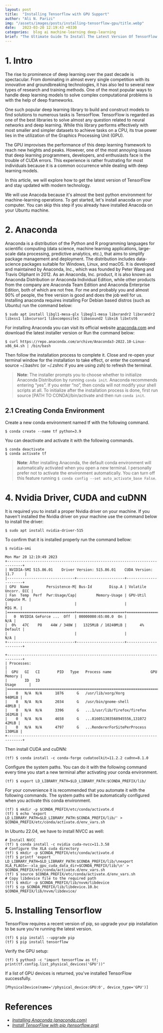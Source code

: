 ```yaml
---
layout: post
title:  "Installing Tensorflow with GPU Support"
author: "Ali N. Parizi"
img: "/assets/images/posts/installing-tensorflow-gpu/title.webp"
date:   2023-03-20 12:19:43 +0330
categories:  blog ai machine-learning deep-learning
brief: "The Ultimate Guide To Install The Latest Version Of TensorFlow on your Ubuntu 22.04 With GPU Support."
---
```


# 1. Intro

The rise to prominence of deep learning over the past decade is spectacular. From dominating in almost every single competition with its innovative and groundbreaking technologies, it has also led to several new types of research and training methods. One of the most popular ways to handle deep learning models to solve complex computational problems is with the help of deep frameworks.

One such popular deep learning library to build and construct models to find solutions to numerous tasks is TensorFlow. TensorFlow is regarded as one of the best libraries to solve almost any question related to neural networks and deep learning. While this library performs effectively with most smaller and simpler datasets to achieve tasks on a CPU, its true power lies in the utilization of the Graphics Processing Unit (GPU).

The GPU improvises the performance of this deep learning framework to reach new heights and peaks. However, one of the most annoying issues that deep learning programmers, developers, and enthusiasts face is the trouble of CUDA errors. This experience is rather frustrating for most individuals because it is a common occurrence while dealing with deep learning models.

In this article, we will explore how to get the latest version of TensorFlow and stay updated with modern technology. 

We will use Anacoda because it's almost the best python environment for machine-learning operations. To get started, let's install anacoda on your computer. You can skip this step if you already have installed Anacoda on your Ubuntu machine. 

# 2. Anaconda
Anaconda is a distribution of the Python and R programming languages for scientific computing (data science, machine learning applications, large-scale data processing, predictive analytics, etc.), that aims to simplify package management and deployment. The distribution includes data-science packages suitable for Windows, Linux, and macOS. It is developed and maintained by Anaconda, Inc., which was founded by Peter Wang and Travis Oliphant in 2012. As an Anaconda, Inc. product, it is also known as Anaconda Distribution or Anaconda Individual Edition, while other products from the company are Anaconda Team Edition and Anaconda Enterprise Edition, both of which are not free. For me and probably you and almost 90% of people, the free version is good and does the job well for us. Installing anaconda requires installing For Debian based distros (such as Ubuntu) run the command below:

```console
$ sudo apt install libgl1-mesa-glx libegl1-mesa libxrandr2 libxrandr2 libxss1 libxcursor1 libxcomposite1 libasound2 libxi6 libxtst6
```
For installing Anaconda you can visit its official website [anaconda.com](https://www.anaconda.com/products/distribution) and download the latest installer version or Run the command below:

```console
$ curl https://repo.anaconda.com/archive/Anaconda3-2022.10-Linux-x86_64.sh | /bin/bash
```

Then follow the installation process to complete it. Close and re-open your terminal window for the installation to take effect, or enter the command source ~/.bashrc (or ~/.zshrc if you are using zsh) to refresh the terminal.

> **Note**: The installer prompts you to choose whether to initialize Anaconda Distribution by running `conda init`. Anaconda recommends entering “yes”. If you enter “no”, then conda will not modify your shell scripts at all. To initialize after the installation process is done, first run source [PATH TO CONDA]/bin/activate and then run `conda init`.

## 2.1 Creating Conda Environment

Create a new conda environment named tf with the following command.
```console
$ conda create --name tf python=3.9
```
You can deactivate and activate it with the following commands.
```console
$ conda deactivate
$ conda activate tf
```

> **Note**: After installing Anaconda, the default conda environment will automatically activated when you open a new terminal. I personally prefer not to activate the environment automatically. You can turn off this feature running ```$ conda config --set auto_activate_base False```.

# 4. Nvidia Driver, CUDA and cuDNN
It is required you to install a proper Nvidia driver on your machine. If you haven't installed the Nvidia driver on your machine use the command below to install the driver:

```console
$ sudo apt install nvidia-driver-515
```

To confirm that it is installed properly run the command bellow:

```console
$ nvidia-smi
```

```output
Mon Mar 20 12:19:49 2023       
+-----------------------------------------------------------------------------+
| NVIDIA-SMI 515.86.01    Driver Version: 515.86.01    CUDA Version: 11.7     |
|-------------------------------+----------------------+----------------------+
| GPU  Name        Persistence-M| Bus-Id        Disp.A | Volatile Uncorr. ECC |
| Fan  Temp  Perf  Pwr:Usage/Cap|         Memory-Usage | GPU-Util  Compute M. |
|                               |                      |               MIG M. |
|===============================+======================+======================|
|   0  NVIDIA GeForce ...  Off  | 00000000:65:00.0  On |                  N/A |
|  0%   47C    P8    44W / 340W |   1325MiB / 10240MiB |      4%      Default |
|                               |                      |                  N/A |
+-------------------------------+----------------------+----------------------+
                                                                               
+-----------------------------------------------------------------------------+
| Processes:                                                                  |
|  GPU   GI   CI        PID   Type   Process name                  GPU Memory |
|        ID   ID                                                   Usage      |
|=============================================================================|
|    0   N/A  N/A      1876      G   /usr/lib/xorg/Xorg                940MiB |
|    0   N/A  N/A      2034      G   /usr/bin/gnome-shell               48MiB |
|    0   N/A  N/A      3396      G   ...1/usr/lib/firefox/firefox      161MiB |
|    0   N/A  N/A      4658      G   ...816051303568945556,131072       42MiB |
|    0   N/A  N/A      4797      G   ...RendererForSitePerProcess      130MiB |
+-----------------------------------------------------------------------------+
```

Then install CUDA and cuDNN:

```console
(tf) $ conda install -c conda-forge cudatoolkit=11.2.2 cudnn=8.1.0
```
Configure the system paths. You can do it with the following command every time you start a new terminal after activating your conda environment.

```console
(tf) $ export LD_LIBRARY_PATH=$LD_LIBRARY_PATH:$CONDA_PREFIX/lib/
```

For your convenience it is recommended that you automate it with the following commands. The system paths will be automatically configured when you activate this conda environment.

```console
(tf) $ mkdir -p $CONDA_PREFIX/etc/conda/activate.d
(tf) $ echo 'export LD_LIBRARY_PATH=$LD_LIBRARY_PATH:$CONDA_PREFIX/lib/' > $CONDA_PREFIX/etc/conda/activate.d/env_vars.sh
```

In Ubuntu 22.04, we have to install NVCC as well:

```console
# Install NVCC
(tf) $ conda install -c nvidia cuda-nvcc=11.3.58
# Configure the XLA cuda directory
(tf) $ mkdir -p $CONDA_PREFIX/etc/conda/activate.d
(tf) $ printf 'export LD_LIBRARY_PATH=$LD_LIBRARY_PATH:$CONDA_PREFIX/lib/\nexport XLA_FLAGS=--xla_gpu_cuda_data_dir=$CONDA_PREFIX/lib/\n' > $CONDA_PREFIX/etc/conda/activate.d/env_vars.sh
(tf) $ source $CONDA_PREFIX/etc/conda/activate.d/env_vars.sh
# Copy libdevice file to the required path
(tf) $ mkdir -p $CONDA_PREFIX/lib/nvvm/libdevice
(tf) $ cp $CONDA_PREFIX/lib/libdevice.10.bc $CONDA_PREFIX/lib/nvvm/libdevice/
```

# 5. Installing Tensorflow
TensorFlow requires a recent version of pip, so upgrade your pip installation to be sure you're running the latest version.
```console
(tf) $ pip install --upgrade pip
(tf) $ pip install tensorflow
```
Verify the GPU setup:
```console
(tf) $ python3 -c "import tensorflow as tf; print(tf.config.list_physical_devices('GPU'))"
````
If a list of GPU devices is returned, you've installed TensorFlow successfully.

```output
[PhysicalDevice(name='/physical_device:GPU:0', device_type='GPU')]
```

# References
- [*Installing Anaconda (anaconda.com)*](https://docs.anaconda.com/anaconda/install/index.html)
- [*Install TensorFlow with pip (tensorflow.org)*](https://www.tensorflow.org/install/pip)

